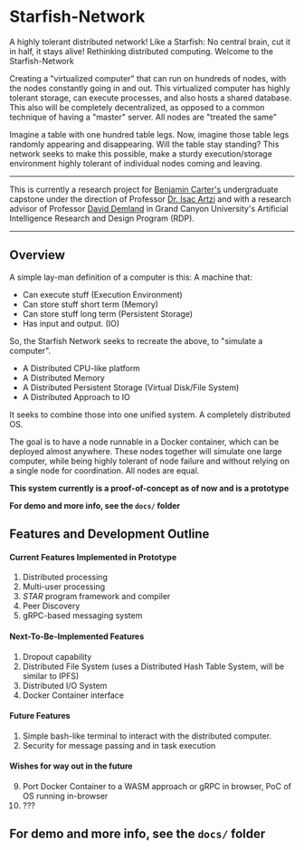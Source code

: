 # Starfish-Network

A highly tolerant distributed network! Like a Starfish: No central brain, cut it in half, it stays alive! Rethinking distributed computing. Welcome to the Starfish-Network

Creating a "virtualized computer" that can run on hundreds of nodes, with the nodes constantly going in and out. This virtualized computer has highly tolerant storage, can execute processes, and also hosts a shared database. This also will be completely decentralized, as opposed to a common technique of having a "master" server. All nodes are "treated the same"

Imagine a table with one hundred table legs. Now, imagine those table legs randomly appearing and disappearing. Will the table stay standing? This network seeks to make this possible, make a sturdy execution/storage environment highly tolerant of individual nodes coming and leaving.

---

This is currently a research project for [Benjamin Carter's](https://codingcando.com/) undergraduate capstone under the direction of Professor [Dr. Isac Artzi](https://www.gcu.edu/faculty-list) and with a research advisor of Professor [David Demland](https://www.gcu.edu/faculty-list)  in Grand Canyon University's Artificial Intelligence Research and Design Program (RDP).

---

## Overview

A simple lay-man definition of a computer is this: A machine that:
- Can execute stuff (Execution Environment)
- Can store stuff short term (Memory)
- Can store stuff long term (Persistent Storage)
- Has input and output. (IO)

So, the Starfish Network seeks to recreate the above, to "simulate a computer".

- A Distributed CPU-like platform
- A Distributed Memory
- A Distributed Persistent Storage (Virtual Disk/File System)
- A Distributed Approach to IO

It seeks to combine those into one unified system. A completely distributed OS.

The goal is to have a node runnable in a Docker container, which can be deployed 
almost anywhere. These nodes together will simulate one large computer, while being highly 
tolerant of node failure and without relying on a single node for coordination. All nodes
are equal.

**This system currently is a proof-of-concept as of now and is a prototype**


**For demo and more info, see the `docs/` folder**

## Features and Development Outline

#### Current Features Implemented in Prototype

1. Distributed processing
2. Multi-user processing
3. *STAR* program framework and compiler
4. Peer Discovery
5. gRPC-based messaging system

#### Next-To-Be-Implemented Features

1. Dropout capability
2. Distributed File System (uses a Distributed Hash Table System, will be similar to IPFS)
3. Distributed I/O System
4. Docker Container interface
 
#### Future Features

1. Simple bash-like terminal to interact with the distributed computer.
2. Security for message passing and in task execution

#### Wishes for way out in the future
9. Port Docker Container to a WASM approach or gRPC in browser, PoC of OS running in-browser
10. ???


## For demo and more info, see the `docs/` folder